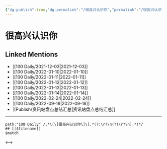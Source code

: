 ```yaml
---
{"dg-publish":true,"dg-permalink":"/很高兴认识你","permalink":"/很高兴认识你/","created":"2022-12-07T17:00:40.000+08:00","updated":"2023-04-10T16:40:35.406+08:00"}
---
```


# 很高兴认识你

## Linked Mentions
- [[100 Daily/2021-12-03\|2021-12-03]]
- [[100 Daily/2022-01-10\|2022-01-10]]
- [[100 Daily/2022-01-11\|2022-01-11]]
- [[100 Daily/2022-01-12\|2022-01-12]]
- [[100 Daily/2022-01-13\|2022-01-13]]
- [[100 Daily/2022-01-14\|2022-01-14]]
- [[100 Daily/2022-02-24\|2022-02-24]]
- [[100 Daily/2022-09-18\|2022-09-18]]
- [[Publish/资讯站盘点总结汇总\|资讯站盘点总结汇总]]


---

```expander
path:"100 Daily" /.*\[\[很高兴认识你\]\].*(?:\r?\n(?!\r?\n).*)*/
## [[$filename]]
$match
```

<-->